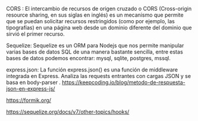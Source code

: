 CORS :
El intercambio de recursos de origen cruzado o CORS (Cross-origin resource sharing, en sus siglas en inglés) es un mecanismo que permite que se puedan solicitar recursos restringidos (como por ejemplo, las tipografías) en una página web desde un dominio diferente del dominio que sirvió el primer recurso.

Sequelize: 
Sequelize es un ORM para Nodejs que nos permite manipular varias bases de datos SQL de una manera bastante sencilla, entre estas bases de datos podemos encontrar: mysql, sqlite, postgres, mssql.

express.json:
La función express.json() es una función de middleware integrada en Express. Analiza las requests entrantes con cargas JSON y se basa en body-parser .
https://keepcoding.io/blog/metodo-de-respuesta-json-en-express-js/


https://formik.org/


https://sequelize.org/docs/v7/other-topics/hooks/
